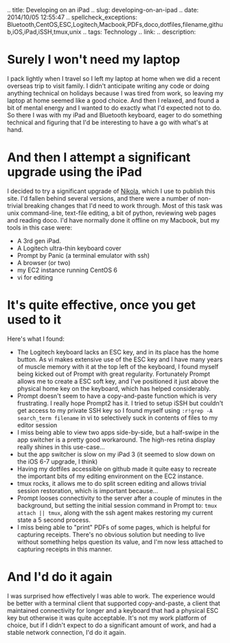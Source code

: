 .. title: Developing on an iPad
.. slug: developing-on-an-ipad
.. date: 2014/10/05 12:55:47
.. spellcheck_exceptions: Bluetooth,CentOS,ESC,Logitech,Macbook,PDFs,doco,dotfiles,filename,github,iOS,iPad,iSSH,tmux,unix
.. tags: Technology
.. link:
.. description:

# Surely I won't need my laptop
I pack lightly when I travel so I left my laptop at home when we did a recent overseas trip to visit family. I didn't anticipate writing any code or doing anything technical on holidays because I was tired from work, so leaving my laptop at home seemed like a good choice. And then I relaxed, and found a bit of mental energy and I wanted to do exactly what I'd expected not to do. So there I was with my iPad and Bluetooth keyboard, eager to do something technical and figuring that I'd be interesting to have a go with what's at hand.

# And then I attempt a significant upgrade using the iPad
I decided to try a significant upgrade of [Nikola](https://getnikola.com), which I use to publish this site. I'd fallen behind several versions, and there were a number of non-trivial breaking changes that I'd need to work through. Most of this task was unix command-line, text-file editing, a bit of python, reviewing web pages and reading doco. I'd have normally done it offline on my Macbook, but my tools in this case were:

* A 3rd gen iPad.
* A Logitech ultra-thin keyboard cover
* Prompt by Panic (a terminal emulator with ssh)
* A browser (or two)
* my EC2 instance running CentOS 6
* vi for editing

# It's quite effective, once you get used to it

Here's what I found:

* The Logitech keyboard lacks an ESC key, and in its place has the home button. As vi makes extensive use of the ESC key and I have many years of muscle memory with it at the top left of the keyboard, I found myself being kicked out of Prompt with great regularity. Fortunately Prompt allows me to create a ESC soft key, and I've positioned it just above the physical home key on the keyboard, which has helped considerably.
* Prompt doesn't seem to have a copy-and-paste function which is very frustrating. I really hope Prompt2 has it. I tried to setup iSSH but couldn't get access to my private SSH key so I found myself using `:r!grep -A search_term filename` in vi to selectively suck in contents of files to my editor session
* I miss being able to view two apps side-by-side, but a half-swipe in the app switcher is a pretty good workaround. The high-res retina display really shines in this use-case...
* but the app switcher is slow on my iPad 3 (it seemed to slow down on the iOS 6-7 upgrade, I think)
* Having my dotfiles accessible on github made it quite easy to recreate the important bits of my editing environment on the EC2 instance.
* tmux rocks, it allows me to do split screen editing and allows trivial session restoration, which is important because...
* Prompt looses connectivity to the server after a couple of minutes in the background, but setting the initial session command in Prompt to: `tmux attach || tmux`, along with the ssh agent makes restoring my current state a 5 second process.
* I miss being able to "print" PDFs of some pages, which is helpful for capturing receipts. There's no obvious solution but needing to live without something helps question its value, and I'm now less attached to capturing receipts in this manner.

# And I'd do it again
I was surprised how effectively I was able to work. The experience would be better with a terminal client that supported copy-and-paste, a client that maintained connectivity for longer and a keyboard that had a physical ESC key but otherwise it was quite acceptable. It's not my work platform of choice, but if I didn't expect to do a significant amount of work, and had a stable network connection, I'd do it again.
